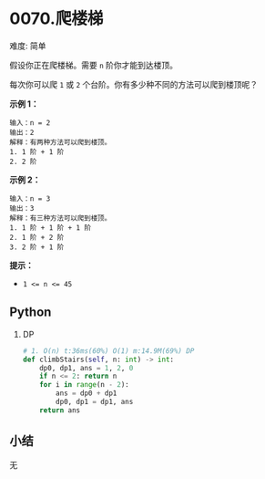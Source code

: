 # 0070.爬楼梯

难度: 简单

假设你正在爬楼梯。需要 `n` 阶你才能到达楼顶。

每次你可以爬 `1` 或 `2` 个台阶。你有多少种不同的方法可以爬到楼顶呢？

 

**示例 1：**

```
输入：n = 2
输出：2
解释：有两种方法可以爬到楼顶。
1. 1 阶 + 1 阶
2. 2 阶
```

**示例 2：**

```
输入：n = 3
输出：3
解释：有三种方法可以爬到楼顶。
1. 1 阶 + 1 阶 + 1 阶
2. 1 阶 + 2 阶
3. 2 阶 + 1 阶
```

 

**提示：**

- `1 <= n <= 45`

## Python

1. DP

   ```python
   # 1. O(n) t:36ms(60%) O(1) m:14.9M(69%) DP
   def climbStairs(self, n: int) -> int:
       dp0, dp1, ans = 1, 2, 0
       if n <= 2: return n
       for i in range(n - 2):
           ans = dp0 + dp1
           dp0, dp1 = dp1, ans
       return ans
   ```

## 小结

无